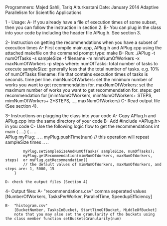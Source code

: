 Programmers: Majed Sahli, Tariq Alturkestani
Date: January 2014 
Adaptive Parallelism for Scientific Applications

1 - Usage:
	A- If you already have a file of execution times of some subset, then you can follow the instruction in section 2.
	B- You can plug in the class into your code by including the header file APlug.h. See section 3.
	
2- Instruction on getting the recommendations when you have a subset of execution times
	A- 	First compile main.cpp, APlug.h and APlug.cpp using the attached makefile
		on the command prompt type: make 
	B-	Run: ./APlug  -t numOfTasks -s sampleSize -f filename -m mimNumOfWorkers -x maxNumOfWorkers -p steps
		where: 
			numOfTasks: 	 total number of tasks to execute
			sampleSize: 	 generally less that the total number of tasks. e.g. 10% of numOfTasks
			filename:   	 file that contains execution times of tasks is seconds. time per line. 
			mimNumOfWorkers: set the minimum number of works you want to get recommendation for.
			maxNumOfWorkers: set the maximum number of works you want to get recommendation for.
			steps:			 get recommendation for [mimNumOfWorkers, mimNumOfWorkers+ STEPS, mimNumOfWorkers+ 2*STEPS, ..., maxNumOfWorkers)
	C- Read output file (See section 4).
	
3- Instructions on plugging the class into your code
	A-	Copy APlug.h and APlug.cpp into the same directory of your code
	B-	Add #include <APlug.h> in you code
	C-    Use the following logic flow to get the recommendations
		int main ( ....) 
		{
			..
			..	
			APlug myPlug;
			..
			..
			myPlug.pushTime(num) // this operation will repeat sampleSize times
			..
			..
			
			myPlug.setSampleSizeAndNumOfTasks( sampleSize, numOfTasks);
			myPlug.getRecommendation(mimNumOfWorkers, maxNumOfWorkers, steps)  or myPlug.getRecommendation()
			// the default values of mimNumOfWorkers, maxNumOfWorkers, and steps are: 1, 5000, 15 
		}
	
	D- check the output files (Section 4)
		
4- Output files:
	A-	"recommendations.csv" 
		comma seperated values [NumberOfWorkers, TasksPerWorker, ParallelTime, SpeedupEfficiency]
		
	B-	"histogram.csv" 
		[BucketNumber, TasksInBucket, StartTimeOfBucket, MiddleOfBucket]
		note that you may also set the granularity of the buckets using the class member function setBucketsGranularity(num)


